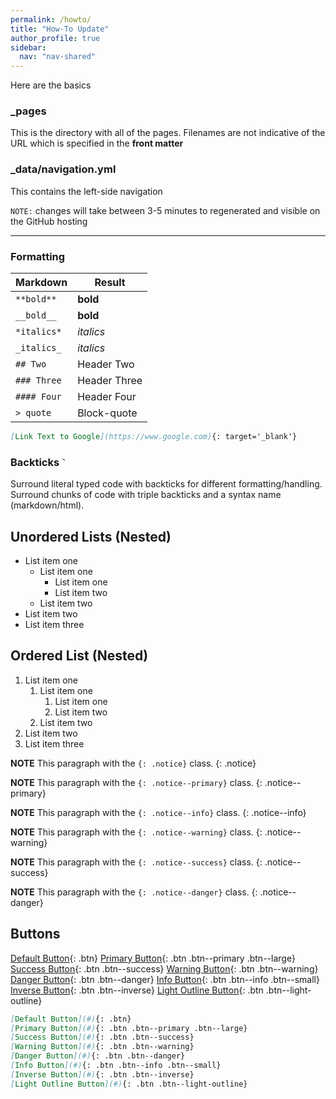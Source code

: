 ```yaml
---
permalink: /howto/
title: "How-To Update"
author_profile: true
sidebar:
  nav: "nav-shared"
---
```


Here are the basics

### _pages

This is the directory with all of the pages. Filenames are not indicative of the URL which is specified in the **front matter**

### _data/navigation.yml

This contains the left-side navigation

`NOTE:` changes will take between 3-5 minutes to regenerated and visible on the GitHub hosting

<hr color='#a00'>

### Formatting


| Markdown      | Result      |
| --------      | -----       |
| `**bold**`    | **bold**    |
| `__bold__`    | __bold__    |
| `*italics*`   | *italics*   |
| `_italics_`   | _italics_   |
| `## Two`      | Header Two  |
| `### Three`   | Header Three  |
| `#### Four`   | Header Four  |
| ` > quote `   | Block-quote |

```markdown
[Link Text to Google](https://www.google.com){: target='_blank'}
```

### Backticks `` ` ``

Surround literal typed code with backticks for different formatting/handling.
Surround chunks of code with triple backticks and a syntax name (markdown/html).


## Unordered Lists (Nested)

  * List item one 
      * List item one 
          * List item one
          * List item two
      * List item two
  * List item two
  * List item three

## Ordered List (Nested)

  1. List item one 
      1. List item one 
          1. List item one
          2. List item two
      2. List item two
  2. List item two
  3. List item three

**NOTE** This paragraph with the `{: .notice}` class.
{: .notice}

**NOTE** This paragraph with the `{: .notice--primary}` class.
{: .notice--primary}

**NOTE** This paragraph with the `{: .notice--info}` class.
{: .notice--info}

**NOTE** This paragraph with the `{: .notice--warning}` class.
{: .notice--warning}

**NOTE** This paragraph with the `{: .notice--success}` class.
{: .notice--success}

**NOTE** This paragraph with the `{: .notice--danger}` class.
{: .notice--danger}


## Buttons

[Default Button](#){: .btn}
[Primary Button](#){: .btn .btn--primary .btn--large}
[Success Button](#){: .btn .btn--success}
[Warning Button](#){: .btn .btn--warning}
[Danger Button](#){: .btn .btn--danger}
[Info Button](#){: .btn .btn--info .btn--small}
[Inverse Button](#){: .btn .btn--inverse}
[Light Outline Button](#){: .btn .btn--light-outline}

```markdown
[Default Button](#){: .btn}
[Primary Button](#){: .btn .btn--primary .btn--large}
[Success Button](#){: .btn .btn--success}
[Warning Button](#){: .btn .btn--warning}
[Danger Button](#){: .btn .btn--danger}
[Info Button](#){: .btn .btn--info .btn--small}
[Inverse Button](#){: .btn .btn--inverse}
[Light Outline Button](#){: .btn .btn--light-outline}
```

